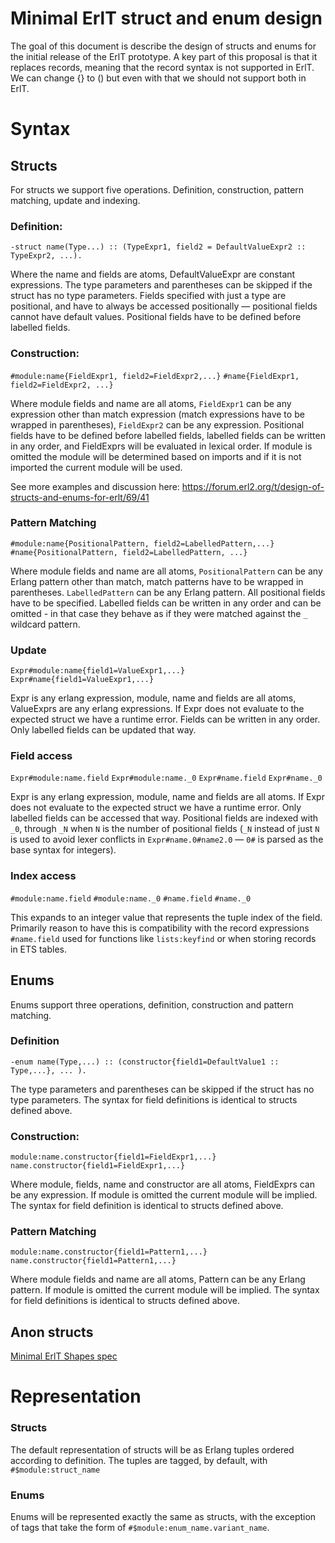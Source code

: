 # Minimal ErlT struct and enum design

The goal of this document is describe the design of structs and enums for the initial release of the ErlT prototype. A key part of this proposal is that it replaces records, meaning that the record syntax is not supported in ErlT. We can change {} to () but even with that we should not support both in ErlT.

# Syntax

## Structs

For structs we support five operations. Definition, construction, pattern matching, update and indexing.

### Definition:

`-struct name(Type...) :: (TypeExpr1, field2 = DefaultValueExpr2 :: TypeExpr2, ...). `

Where the name and fields are atoms,  DefaultValueExpr are constant expressions. The type parameters and parentheses can be skipped if the struct has no type parameters. Fields specified with just a type are positional, and have to always be accessed positionally — positional fields cannot have default values. Positional fields have to be defined before labelled fields.

### Construction:

`#module:name{FieldExpr1, field2=FieldExpr2,...}`
`#name{FieldExpr1, field2=FieldExpr2, ...}`

Where module fields and name are all atoms, `FieldExpr1` can be any expression other than match expression (match expressions have to be wrapped in parentheses), `FieldExpr2` can be any expression. Positional fields have to be defined before labelled fields, labelled fields can be written in any order, and FieldExprs will be evaluated in lexical order. If module is omitted the module will be determined based on imports and if it is not imported the current module will be used.

See more examples and discussion here: https://forum.erl2.org/t/design-of-structs-and-enums-for-erlt/69/41

### Pattern Matching

`#module:name{PositionalPattern, field2=LabelledPattern,...}`
`#name{PositionalPattern, field2=LabelledPattern, ...}`

Where module fields and name are all atoms, `PositionalPattern` can be any Erlang pattern other than match, match patterns have to be wrapped in parentheses. `LabelledPattern` can be any Erlang pattern. All positional fields have to be specified. Labelled fields can be written in any order and can be omitted - in that case they behave as if they were matched against the `_` wildcard pattern.

### Update

`Expr#module:name{field1=ValueExpr1,...}`
`Expr#name{field1=ValueExpr1,...}`


Expr is any erlang expression, module, name and fields are all atoms, ValueExprs are any erlang expressions. If Expr does not evaluate to the expected struct we have a runtime error. Fields can be written in any order. Only labelled fields can be updated that way.

### Field access

`Expr#module:name.field`
`Expr#module:name._0`
`Expr#name.field`
`Expr#name._0`

Expr is any erlang expression, module, name and fields are all atoms. If Expr does not evaluate to the expected struct we have a runtime error. Only labelled fields can be accessed that way.
Positional fields are indexed with `_0`, through `_N` when `N` is the number of positional fields (`_N` instead of just `N` is used to avoid lexer conflicts in `Expr#name.0#name2.0` — `0#` is parsed as the base syntax for integers).

### Index access

`#module:name.field`
`#module:name._0`
`#name.field`
`#name._0`

This expands to an integer value that represents the tuple index of the field.
Primarily reason to have this is compatibility with the record expressions `#name.field` used for functions like `lists:keyfind` or when storing records in ETS tables.

## Enums

Enums support three operations, definition, construction and pattern matching.

### Definition

`-enum name(Type,...) :: (constructor{field1=DefaultValue1 :: Type,...}, ... ).`

The type parameters and parentheses can be skipped if the struct has no type parameters. The syntax for field definitions is identical to structs defined above.

### Construction:

`module:name.constructor{field1=FieldExpr1,...}`
`name.constructor{field1=FieldExpr1,...}`

Where module, fields, name and constructor are all atoms, FieldExprs can be any expression. If module is omitted the current module will be implied. The syntax for field definition is identical to structs defined above.

### Pattern Matching

`module:name.constructor{field1=Pattern1,...}`
`name.constructor{field1=Pattern1,...}`

Where module fields and name are all atoms, Pattern can be any Erlang pattern. If module is omitted the current module will be implied. The syntax for field definitions is identical to structs defined above.

## Anon structs

[Minimal ErlT Shapes spec](https://fb.quip.com/8hzlAnda5Mjd)


# Representation

### Structs

The default representation of structs will be as Erlang tuples ordered according to definition. The tuples are tagged, by default, with `#$module:struct_name`

### Enums

Enums will be represented exactly the same as structs, with the exception of tags that take the form of `#$module:enum_name.variant_name`.

